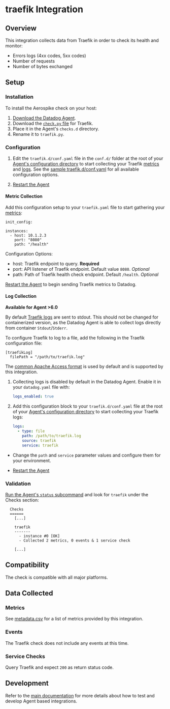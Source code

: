 # traefik Integration

## Overview

This integration collects data from Traefik in order to check its health and monitor:

- Errors logs (4xx codes, 5xx codes)
- Number of requests
- Number of bytes exchanged


## Setup

### Installation

To install the Aerospike check on your host:
1. [Download the Datadog Agent][12].
2. Download the [`check.py` file][11] for Traefik.
3. Place it in the Agent's `checks.d` directory.
4. Rename it to `traefik.py`.

### Configuration

1. Edit the `traefik.d/conf.yaml` file in the `conf.d/` folder at the root of your [Agent's configuration directory][7] to start collecting your Traefik [metrics](#metric-collection) and [logs](#log-collection).
  See the [sample traefik.d/conf.yaml][8] for all available configuration options.

2. [Restart the Agent][3]

#### Metric Collection

Add this configuration setup to your `traefik.yaml` file to start gathering your [metrics][2]:

```
init_config:

instances:
  - host: 10.1.2.3
    port: "8080"
    path: "/health"
```

Configuration Options:

- host: Traefik endpoint to query. __Required__
- port: API listener of Traefik endpoint. Default value `8080`. _Optional_
- path: Path of Traefik health check endpoint. Default `/health`. _Optional_

[Restart the Agent][3] to begin sending Traefik metrics to Datadog.

#### Log Collection

**Available for Agent >6.0**

By default [Traefik logs][9] are sent to stdout. This should not be changed for containerized version, as the Datadog Agent is able to collect logs directly from container `Stdout`/`Stderr`.

To configure Traefik to log to a file, add the following in the Traefik configuration file:

```
[traefikLog]
  filePath = "/path/to/traefik.log"
```

The [common Apache Access format][10] is used by default and is supported by this integration.

1. Collecting logs is disabled by default in the Datadog Agent. Enable it in your `datadog.yaml` file with:

      ```yaml
      logs_enabled: true
      ```


2.  Add this configuration block to your `traefik.d/conf.yaml` file  at the root of your [Agent's configuration directory][7] to start collecting your Traefik logs:

      ```yaml
      logs:
        - type: file
          path: /path/to/traefik.log
          source: traefik
          service: traefik
      ```

* Change the `path` and `service` parameter values and configure them for your environment. 

* [Restart the Agent][3]

### Validation

[Run the Agent's `status` subcommand][4] and look for `traefik` under the Checks section:

```
  Checks
  ======
    [...]

    traefik
    -------
      - instance #0 [OK]
      - Collected 2 metrics, 0 events & 1 service check

    [...]
```

## Compatibility

The check is compatible with all major platforms.

## Data Collected

### Metrics

See [metadata.csv][5] for a list of metrics provided by this integration.

### Events

The Traefik check does not include any events at this time.

### Service Checks

Query Traefik and expect `200` as return status code.

## Development

Refer to the [main documentation][6] for more details about how to test and develop Agent based integrations.

[1]: https://raw.githubusercontent.com/DataDog/cookiecutter-datadog-check/master/%7B%7Bcookiecutter.check_name%7D%7D/images/snapshot.png
[2]: #metrics
[3]: https://docs.datadoghq.com/agent/faq/agent-commands/#start-stop-restart-the-agent
[4]: https://docs.datadoghq.com/agent/faq/agent-commands/#agent-status-and-information
[5]: https://github.com/DataDog/cookiecutter-datadog-check/blob/master/%7B%7Bcookiecutter.check_name%7D%7D/metadata.csv
[6]: https://docs.datadoghq.com/developers/
[7]: https://docs.datadoghq.com/agent/faq/agent-configuration-files/#agent-configuration-directory
[8]: https://github.com/DataDog/integrations-extras/blob/master/traefik/conf.yaml.example
[9]: https://docs.traefik.io/configuration/logs/#traefik-logs
[10]: https://docs.traefik.io/configuration/logs/#clf-common-log-format
[11]: https://github.com/DataDog/integrations-extras/blob/master/traefik/datadog_checks/traefik/traefik.py
[12]: https://app.datadoghq.com/account/settings#agent
